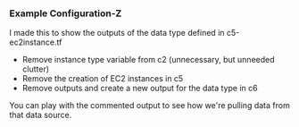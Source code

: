 ### Example Configuration-Z
I made this to show  the outputs of the data type defined in c5-ec2instance.tf
- Remove instance type variable from c2 (unnecessary, but unneeded clutter)
- Remove the creation of EC2 instances in c5
- Remove outputs and create a new output for the data type in c6

You can play with the commented output to see how we're pulling data from that data source.